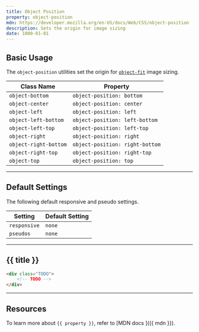 ```yaml
---
title: Object Position
property: object-position
mdn: https://developer.mozilla.org/en-US/docs/Web/CSS/object-position
description: Sets the origin for image sizing
date: 1000-01-01
---
```


## Basic Usage

The `object-position` utilities set the origin for [`object-fit`](/glossary/object-fit) image sizing.

| Class Name            | Property                        |
| --------------------- | ------------------------------- |
| `object-bottom`       | `object-position: bottom`       |
| `object-center`       | `object-position: center`       |
| `object-left`         | `object-position: left`         |
| `object-left-bottom`  | `object-position: left-bottom`  |
| `object-left-top`     | `object-position: left-top`     |
| `object-right`        | `object-position: right`        |
| `object-right-bottom` | `object-position: right-bottom` |
| `object-right-top`    | `object-position: right-top`    |
| `object-top`          | `object-position: top`          |

---

## Default Settings

The following default responsive and pseudo settings.

| Setting      | Default Setting |
| ------------ | --------------- |
| `responsive` | `none`          |
| `pseudos`    | `none`          |

---

## {{ title }}

<div class="bg-silver-200 p-20 h-256 radius-md flex flex-wrap align-content-center">
  <!-- ... -->
</div>

```html
<div class="TODO">
	<!-- TODO -->
</div>
```

---

## Resources

To learn more about `{{ property }}`, refer to [MDN docs <i class="far fa-external-link ml-6"></i>]({{ mdn }}).
